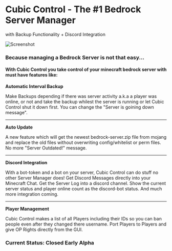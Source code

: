 # Cubic Control - The #1 Bedrock Server Manager
with Backup Functionality + Discord Integration

![Screenshot](https://media.discordapp.net/attachments/1062337655465062420/1080415787799556167/SPOILER_image.png "Working Prototype")


### Because managing a Bedrock Server is not that easy...
#### With Cubic Control you take control of your minecraft bedrock server with must have features like:


**Automatic Interval Backup**

Make Backups depending if there was server activity a.k.a a player was online, or not and take the backup whilest the server is running or let Cubic Control shut it down first.
You can change the "Server is goining down message".

--------------------------------------------------

**Auto Update**

A new feature which will get the newest bedrock-server.zip file from mojang and replace the old files without overwriting config/whitelist or perm files.
No more "Server Outdated!" message.

--------------------------------------------------

**Discord Integration** 

With a bot-token and a bot on your server, Cubic Control can do stuff no other Server Manager does!
Get Discord Messages directly into your Minecraft Chat.
Get the Server Log into a discord channel.
Show the current server status and player online count as the discord-bot status.
And much more integration coming.

--------------------------------------------------

**Player Management** 

Cubic Control makes a list of all Players including their IDs so you can ban people even after they changed there username.
Port Players to Players and give OP Rights directly from the GUI.


### Current Status: Closed Early Alpha
